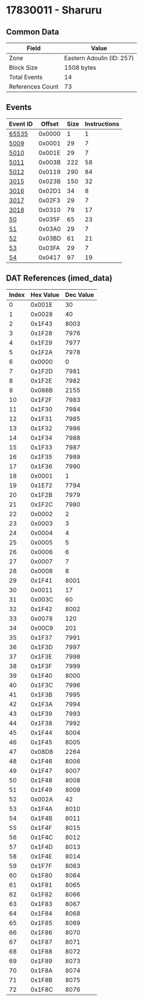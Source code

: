 # 17830011 - Sharuru

## Common Data

| Field            | Value                     |
|------------------|---------------------------|
| Zone             | Eastern Adoulin (ID: 257) |
| Block Size       | 1508 bytes                |
| Total Events     | 14                        |
| References Count | 73                        |

## Events

| Event ID            | Offset   |   Size |   Instructions |
|---------------------|----------|--------|----------------|
| [65535](./65535.md) | 0x0000   |      1 |              1 |
| [5009](./5009.md)   | 0x0001   |     29 |              7 |
| [5010](./5010.md)   | 0x001E   |     29 |              7 |
| [5011](./5011.md)   | 0x003B   |    222 |             58 |
| [5012](./5012.md)   | 0x0119   |    290 |             84 |
| [3015](./3015.md)   | 0x023B   |    150 |             32 |
| [3016](./3016.md)   | 0x02D1   |     34 |              8 |
| [3017](./3017.md)   | 0x02F3   |     29 |              7 |
| [3018](./3018.md)   | 0x0310   |     79 |             17 |
| [50](./50.md)       | 0x035F   |     65 |             23 |
| [51](./51.md)       | 0x03A0   |     29 |              7 |
| [52](./52.md)       | 0x03BD   |     61 |             21 |
| [53](./53.md)       | 0x03FA   |     29 |              7 |
| [54](./54.md)       | 0x0417   |     97 |             19 |

## DAT References (imed_data)

|   Index | Hex Value   |   Dec Value |
|---------|-------------|-------------|
|       0 | 0x001E      |          30 |
|       1 | 0x0028      |          40 |
|       2 | 0x1F43      |        8003 |
|       3 | 0x1F28      |        7976 |
|       4 | 0x1F29      |        7977 |
|       5 | 0x1F2A      |        7978 |
|       6 | 0x0000      |           0 |
|       7 | 0x1F2D      |        7981 |
|       8 | 0x1F2E      |        7982 |
|       9 | 0x086B      |        2155 |
|      10 | 0x1F2F      |        7983 |
|      11 | 0x1F30      |        7984 |
|      12 | 0x1F31      |        7985 |
|      13 | 0x1F32      |        7986 |
|      14 | 0x1F34      |        7988 |
|      15 | 0x1F33      |        7987 |
|      16 | 0x1F35      |        7989 |
|      17 | 0x1F36      |        7990 |
|      18 | 0x0001      |           1 |
|      19 | 0x1E72      |        7794 |
|      20 | 0x1F2B      |        7979 |
|      21 | 0x1F2C      |        7980 |
|      22 | 0x0002      |           2 |
|      23 | 0x0003      |           3 |
|      24 | 0x0004      |           4 |
|      25 | 0x0005      |           5 |
|      26 | 0x0006      |           6 |
|      27 | 0x0007      |           7 |
|      28 | 0x0008      |           8 |
|      29 | 0x1F41      |        8001 |
|      30 | 0x0011      |          17 |
|      31 | 0x003C      |          60 |
|      32 | 0x1F42      |        8002 |
|      33 | 0x0078      |         120 |
|      34 | 0x00C9      |         201 |
|      35 | 0x1F37      |        7991 |
|      36 | 0x1F3D      |        7997 |
|      37 | 0x1F3E      |        7998 |
|      38 | 0x1F3F      |        7999 |
|      39 | 0x1F40      |        8000 |
|      40 | 0x1F3C      |        7996 |
|      41 | 0x1F3B      |        7995 |
|      42 | 0x1F3A      |        7994 |
|      43 | 0x1F39      |        7993 |
|      44 | 0x1F38      |        7992 |
|      45 | 0x1F44      |        8004 |
|      46 | 0x1F45      |        8005 |
|      47 | 0x08D8      |        2264 |
|      48 | 0x1F46      |        8006 |
|      49 | 0x1F47      |        8007 |
|      50 | 0x1F48      |        8008 |
|      51 | 0x1F49      |        8009 |
|      52 | 0x002A      |          42 |
|      53 | 0x1F4A      |        8010 |
|      54 | 0x1F4B      |        8011 |
|      55 | 0x1F4F      |        8015 |
|      56 | 0x1F4C      |        8012 |
|      57 | 0x1F4D      |        8013 |
|      58 | 0x1F4E      |        8014 |
|      59 | 0x1F7F      |        8063 |
|      60 | 0x1F80      |        8064 |
|      61 | 0x1F81      |        8065 |
|      62 | 0x1F82      |        8066 |
|      63 | 0x1F83      |        8067 |
|      64 | 0x1F84      |        8068 |
|      65 | 0x1F85      |        8069 |
|      66 | 0x1F86      |        8070 |
|      67 | 0x1F87      |        8071 |
|      68 | 0x1F88      |        8072 |
|      69 | 0x1F89      |        8073 |
|      70 | 0x1F8A      |        8074 |
|      71 | 0x1F8B      |        8075 |
|      72 | 0x1F8C      |        8076 |

